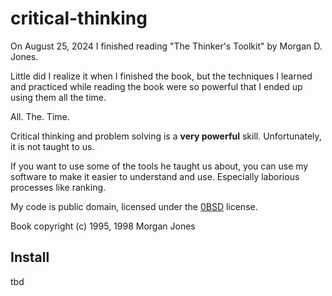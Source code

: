 # critical-thinking

On August 25, 2024 I finished reading "The Thinker's Toolkit" by Morgan D. Jones. 

Little did I realize it when I finished the book, but the techniques I learned and practiced while reading the book were so powerful that I ended up using them all the time.

All. The. Time.

Critical thinking and problem solving is a **very powerful** skill. Unfortunately, it is not taught to us.

If you want to use some of the tools he taught us about, you can use my software to make it easier to understand and use. Especially laborious processes like ranking.

My code is public domain, licensed under the [0BSD](https://spdx.org/licenses/0BSD.html) license.

Book copyright (c) 1995, 1998 Morgan Jones

## Install
tbd
